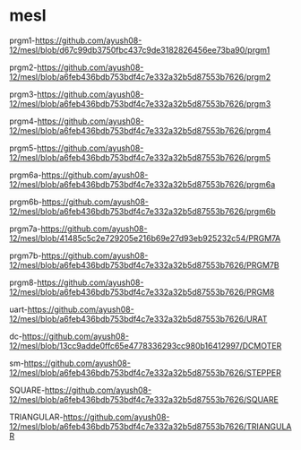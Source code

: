 # mesl
prgm1-https://github.com/ayush08-12/mesl/blob/d67c99db3750fbc437c9de3182826456ee73ba90/prgm1

prgm2-https://github.com/ayush08-12/mesl/blob/a6feb436bdb753bdf4c7e332a32b5d87553b7626/prgm2


prgm3-https://github.com/ayush08-12/mesl/blob/a6feb436bdb753bdf4c7e332a32b5d87553b7626/prgm3

prgm4-https://github.com/ayush08-12/mesl/blob/a6feb436bdb753bdf4c7e332a32b5d87553b7626/prgm4

prgm5-https://github.com/ayush08-12/mesl/blob/a6feb436bdb753bdf4c7e332a32b5d87553b7626/prgm5

prgm6a-https://github.com/ayush08-12/mesl/blob/a6feb436bdb753bdf4c7e332a32b5d87553b7626/prgm6a

prgm6b-https://github.com/ayush08-12/mesl/blob/a6feb436bdb753bdf4c7e332a32b5d87553b7626/prgm6b

prgm7a-https://github.com/ayush08-12/mesl/blob/41485c5c2e729205e216b69e27d93eb925232c54/PRGM7A

prgm7b-https://github.com/ayush08-12/mesl/blob/a6feb436bdb753bdf4c7e332a32b5d87553b7626/PRGM7B

prgm8-https://github.com/ayush08-12/mesl/blob/a6feb436bdb753bdf4c7e332a32b5d87553b7626/PRGM8

uart-https://github.com/ayush08-12/mesl/blob/a6feb436bdb753bdf4c7e332a32b5d87553b7626/URAT

dc-https://github.com/ayush08-12/mesl/blob/13cc9adde0ffc65e4778336293cc980b16412997/DCMOTER

sm-https://github.com/ayush08-12/mesl/blob/a6feb436bdb753bdf4c7e332a32b5d87553b7626/STEPPER

SQUARE-https://github.com/ayush08-12/mesl/blob/a6feb436bdb753bdf4c7e332a32b5d87553b7626/SQUARE

TRIANGULAR-https://github.com/ayush08-12/mesl/blob/a6feb436bdb753bdf4c7e332a32b5d87553b7626/TRIANGULAR
